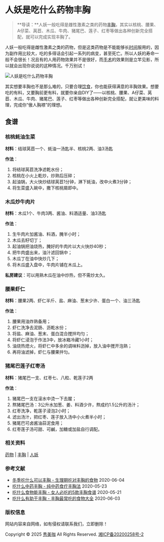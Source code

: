 # 人妖是吃什么药物丰胸

> **导读：**人妖一般吃得是雌性激素之类的药物[丰胸](https://www.xiumeika.com/fengxiong/ "查看更多丰胸的文章")，其实以核桃、腰果、A仔菜、莴苣、木瓜、牛肉、猪尾巴、莲子、红枣等做出各种创新完全搭配，就可以完成实现丰胸了。

人妖一般吃得是雌性激素之类的药物，但是这类药物是不能能够长[时间](https://www.xiumeika.com/tag/17w/ "查看更多时间的文章")服用的，因为副作用比较大，吃的多得话会引起一系列的病变，甚至死亡。所以人妖的寿命一般不会很长！况且有的人用药物效果并不是很好，而[手术](https://www.xiumeika.com/tag/1l87/ "查看更多手术的文章")的效果则是立竿见影，所以就会出现你说说的这种情况。千万别试！

![人妖是吃什么药物丰胸](https://i2.xiumeika.com/a976b344356ac6/ee6ab64a3a69c131c5160aa3b62ee7/a92aeb136b3b/a92aeb136b3b966098454ba9b72ae6ba.jpg)

其实想要丰胸也不是那么难的，只要合理[饮食](https://www.xiumeika.com/tag/431/ "查看更多饮食的文章")，你也能获得满意的丰胸效果。想要吃的有料，又要胸前更有料，就要你亲自DIY了——以核桃、腰果、A仔菜、莴苣、木瓜、牛肉、猪尾巴、莲子、红枣等做出各种创新完全搭配，就让更美味的料理，完成你“傲人胸襟”的理想。

## 食谱

### 核桃蚝油生菜

**材料**：结球莴苣一个、蚝油一汤匙半、核桃2两、油3汤匙

**作法**：

1. 将结球莴苣洗净滤乾水份；
2. 核桃在小火上乾炒，炒熟后压碎；
3. 起油锅，大火快炒结球莴苣1分钟，淋下蚝油，改中火煮3分钟；
4. 将生菜盛入碗中，撒下核桃屑即中。

### 木瓜炒牛肉片

**材料**：木瓜1个、牛肉3两、酱油、料酒适量、油3汤匙

**作法**：

1. 生牛肉片加酱油、料酒，腌半小时；
2. 木瓜去籽切丁；
3. 起油锅把油烧热，腌好的牛肉片以大火快炒40秒；
4. 把牛肉盛出来，油汁滤回锅中；
5. 木瓜丁在油中快炒几下；
6. 将木瓜盛入盘中，牛肉片铺在木瓜上。

**私房建议**：可以用熟木瓜在油中炒热，但不需炒太久。

### 腰果虾仁

**材料**：腰果2两、虾仁半斤、盐、麻油、葱末少许、蛋白一个、油三汤匙

**作法**：

1. 腰果用油炸熟备用；
2. 虾仁洗净去泥肠、沥乾水份；
3. 将盐、麻油、葱末、蛋白混合搅拌均匀；
4. 将虾仁浸泡于作法3中，放冰箱冷藏1小时；
5. 油烧热熄火，将虾仁中多余的调味料沥掉，放入油中搅开泡熟；
6. 再将油滤掉，虾仁与腰果拌匀。

### 猪尾巴莲子红枣汤

**材料**：猪尾巴一支、红枣七、八粒、乾莲子2两

**作法**：

1. 猪尾巴一支在滚水中烫一下去腥；
2. 熬猪尾巴汤：3公升水加葱、姜、料酒少许，熬成约1.5公升的汤汁；
3. 红枣洗净，乾莲子浸泡2小时；
4. 滤出汤汁，把红枣、莲子放入汤中小火煮半小时；
5. 猪尾巴可卤酱油蒜泥食用；
6. 红枣莲子汤可甜、可鹹，加糖或加盐自行调配。

### 相关资料

[药物](https://www.xiumeika.com/tag/rry5/ "查看更多药物的文章") | [丰胸](https://www.xiumeika.com/tag/plp/ "查看更多丰胸的文章") | [人妖](https://www.xiumeika.com/tag/v33re/ "查看更多人妖的文章")

### 参考文献

- [冬季吃什么可以丰胸 - 生理期吃对丰胸的食物](https://www.xiumeika.com/fengxiong/fengxiongshi/6z1g9.html) 2020-06-04
- [吃什么中药丰胸 - 纯中药食疗丰胸法](https://www.xiumeika.com/fengxiong/fengxiongshi/zgz8w.html) 2020-05-23
- [吃什么食物能丰胸 - 女人必吃的5款丰胸食谱](https://www.xiumeika.com/fengxiong/fengxiongshi/3w75q.html) 2020-05-21
- [吃什么有助于丰胸 - 丰胸最常吃的食物大全](https://www.xiumeika.com/fengxiong/fengxiongshi/pp590.html) 2020-06-03

### 版权信息

网站内容来自网络，如有侵权请联系我们，立即删除！

Copyright © 2025 [秀美咖](https://www.xiumeika.com/ "秀美咖") All Rights Reserved. [湘ICP备20200258号-2](http://beian.miit.gov.cn/)
<!-- tcd_original_link https://www.xiumeika.com/fengxiong/meitifeng/y0lq9.html -->

